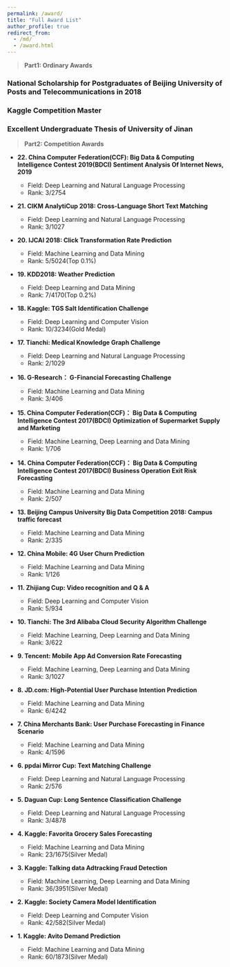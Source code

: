 ```yaml
---
permalink: /award/
title: "Full Award List"
author_profile: true
redirect_from: 
  - /md/
  - /award.html
---
```


>**Part1: Ordinary Awards**


###  National Scholarship for Postgraduates of Beijing University of Posts and Telecommunications in 2018

###  Kaggle Competition Master

###  Excellent Undergraduate Thesis of University of Jinan


>**Part2: Competition Awards** 
* **22. China Computer Federation(CCF): Big Data & Computing Intelligence Contest 2019(BDCI)  Sentiment Analysis Of Internet News, 2019**
  * Field: Deep Learning and Natural Language Processing 
  * Rank: 3/2754
  
* **21. CIKM AnalytiCup 2018:  Cross-Language Short Text Matching**
  * Field: Deep Learning and Natural Language Processing
  * Rank: 3/1027
	
* **20. IJCAI 2018:  Click Transformation Rate Prediction**
  * Field: Machine Learning and Data Mining 
  * Rank: 5/5024(Top 0.1%)

* **19. KDD2018:  Weather Prediction**
  * Field: Deep Learning and Data Mining 
  * Rank: 7/4170(Top 0.2%)
 

* **18. Kaggle:  TGS Salt Identification Challenge**
  * Field: Deep Learning and Computer Vision 
  * Rank: 10/3234(Gold Medal)

* **17. Tianchi:  Medical Knowledge Graph Challenge**
  * Field: Deep Learning and Natural Language Processing 
  * Rank: 2/1029
 
* **16. G-Research： G-Financial Forecasting Challenge** 
  * Field: Machine Learning and Data Mining
  * Rank: 3/406
	
* **15. China Computer Federation(CCF)： Big Data & Computing Intelligence Contest 2017(BDCI) Optimization of Supermarket Supply and Marketing** 
  * Field: Machine Learning, Deep Learning and Data Mining
  * Rank: 1/706

* **14. China Computer Federation(CCF)： Big Data & Computing Intelligence Contest 2017(BDCI) Business Operation Exit Risk Forecasting** 
  * Field: Machine Learning and Data Mining
  * Rank: 2/507

* **13. Beijing Campus University Big Data Competition 2018: Campus traffic forecast** 
  * Field: Machine Learning and Data Mining
  * Rank: 2/335	
	
* **12. China Mobile: 4G User Churn Prediction** 
  * Field: Machine Learning and Data Mining
  * Rank: 1/126

* **11. Zhijiang Cup: Video recognition and Q & A** 
  * Field: Deep Learning and Computer Vision
  * Rank: 5/934

* **10. Tianchi: The 3rd Alibaba Cloud Security Algorithm Challenge** 
  * Field: Machine Learning, Deep Learning and Data Mining
  * Rank: 3/622

* **9. Tencent: Mobile App Ad Conversion Rate Forecasting** 
  * Field: Machine Learning, Deep Learning and Data Mining
  * Rank: 3/1027	

* **8. JD.com: High-Potential User Purchase Intention Prediction** 
  * Field: Machine Learning and Data Mining
  * Rank: 6/4242

* **7. China Merchants Bank: User Purchase Forecasting in Finance Scenario** 
  * Field: Machine Learning and Data Mining
  * Rank: 4/1596
	
* **6. ppdai Mirror Cup: Text Matching Challenge** 
  * Field: Deep Learning and Natural Language Processing
  * Rank: 2/576
	
* **5. Daguan Cup: Long Sentence Classification Challenge** 
  * Field: Deep Learning and Natural Language Processing
  * Rank: 3/4878
	
* **4. Kaggle: Favorita Grocery Sales Forecasting** 
  * Field: Machine Learning and Data Mining
  * Rank: 23/1675(Silver Medal)
	
* **3. Kaggle: Talking data Adtracking Fraud Detection** 
  * Field: Machine Learning, Deep Learning and Data Mining
  * Rank: 36/3951(Silver Medal)
	
* **2. Kaggle: Society Camera Model Identification** 
  * Field: Deep Learning and Computer Vision
  * Rank: 42/582(Silver Medal)
	
* **1. Kaggle: Avito Demand Prediction** 
  * Field: Machine Learning and Data Mining
  * Rank: 60/1873(Silver Medal)
